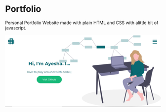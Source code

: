 # Portfolio
Personal Portfolio Website made with plain HTML and CSS with alittle bit of javascript.

![Image of top-section](https://github.com/AyeshaSaleem699/Portfolio/blob/main/images/demo.jpg)
